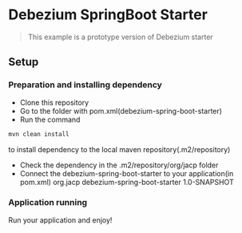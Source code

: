 # Debezium SpringBoot Starter
> This example is a prototype version of Debezium starter

## Setup

### Preparation and installing dependency
- Clone this repository
- Go to the folder with pom.xml(debezium-spring-boot-starter)
- Run the command
```bash
mvn clean install
```
to install dependency to the local maven repository(.m2/repository)
- Check the dependency in the .m2/repository/org/jacp folder
- Connect the debezium-spring-boot-starter to your application(in pom.xml)
  <dependency>
  <groupId>org.jacp</groupId>
  <artifactId>debezium-spring-boot-starter</artifactId>
  <version>1.0-SNAPSHOT</version>
  </dependency>
### Application running

Run your application and enjoy!